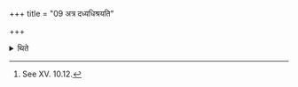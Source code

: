 +++
title = "09 अत्र दध्यधिश्रयति"

+++

<details><summary>थिते</summary>

9. At that time (the Pratiprasthātr̥) places the curds[^1] on fire.  

[^1]: See XV. 10.12.  
</details>
